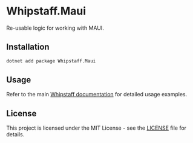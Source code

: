 # Whipstaff.Maui

Re-usable logic for working with MAUI.

## Installation

```bash
dotnet add package Whipstaff.Maui
```

## Usage

Refer to the main [Whipstaff documentation](https://github.com/dpvreony/whipstaff) for detailed usage examples.

## License

This project is licensed under the MIT License - see the [LICENSE](https://github.com/dpvreony/whipstaff/blob/main/LICENSE) file for details.
